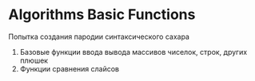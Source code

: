 # Algorithms Basic Functions

Попытка создания пародии синтаксического сахара

1. Базовые функции ввода вывода массивов чиселок, строк, других плюшек
2. Функции сравнения слайсов
